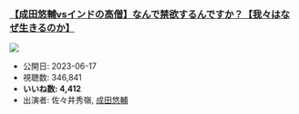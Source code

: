 ### [【成田悠輔vsインドの高僧】なんで禁欲するんですか？【我々はなぜ生きるのか】](https://www.youtube.com/watch?v=cksih10RF3Y)
[![](https://img.youtube.com/vi/cksih10RF3Y/sddefault.jpg)](https://www.youtube.com/watch?v=cksih10RF3Y)
-   公開日: 2023-06-17
-   視聴数: 346,841
-   **いいね数: 4,412**
-   出演者: 佐々井秀嶺, [成田悠輔](/rehacq_fan/people/成田悠輔 "wikilink")
